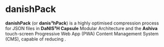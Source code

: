 # danishPack
**danishPack** (or **danis³hPack**) is a highly optimised compression process for JSON files in **DaNIS³H Capsule** Modular Architecture and the **Ashiva** touch-screen Progressive Web App (PWA) Content Management System (CMS), capable of reducing .
